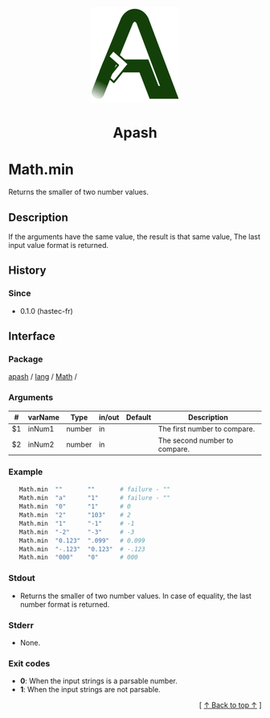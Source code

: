 
<div align='center' id='apash-top'>
  <a href='https://github.com/hastec-fr/apash'>
    <img alt='apash-logo' src='../../../../../../assets/apash-logo.svg'/>
  </a>

  # Apash
</div>


# Math.min
Returns the smaller of two number values.
## Description
   If the arguments have the same value, the result is that same value,
   The last input value format is returned.

## History
### Since
  * 0.1.0 (hastec-fr)

## Interface
### Package
<!-- apash.packageBegin -->
[apash](../../../apash.md) / [lang](../../lang.md) / [Math](../Math.md) / 
<!-- apash.packageEnd -->

### Arguments
 | #      | varName        | Type          | in/out   | Default    | Description                           |
 |--------|----------------|---------------|----------|------------|---------------------------------------|
 | $1     | inNum1         | number        | in       |            | The first number to compare.          |
 | $2     | inNum2         | number        | in       |            | The second number to compare.         |

### Example
 ```bash
    Math.min  ""       ""       # failure - ""
    Math.min  "a"      "1"      # failure - ""
    Math.min  "0"      "1"      # 0
    Math.min  "2"      "103"    # 2
    Math.min  "1"      "-1"     # -1
    Math.min  "-2"     "-3"     # -3
    Math.min  "0.123"  ".099"   # 0.099
    Math.min  "-.123"  "0.123"  # -.123
    Math.min  "000"    "0"      # 000
 ```

### Stdout
  * Returns the smaller of two number values.
         In case of equality, the last number format is returned.
### Stderr
  * None.

### Exit codes
  * **0**: When the input strings is a parsable number.
  * **1**: When the input strings are not parsable.

  <div align='right'>[ <a href='#apash-top'>↑ Back to top ↑</a> ]</div>

